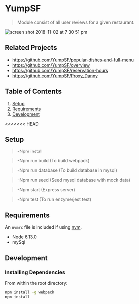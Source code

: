 # YumpSF

> Module consist of all user reviews for a given restaurant.

![screen shot 2018-11-02 at 7 30 51 pm](https://user-images.githubusercontent.com/11156534/48022825-01fe8e00-e0f1-11e8-8533-9fa2adbc93b8.png)

## Related Projects

  - https://github.com/YumpSF/popular-dishes-and-full-menu
  - https://github.com/YumpSF/overview
  - https://github.com/YumpSF/reservation-hours
  - https://github.com/YumpSF/Proxy_Danny


## Table of Contents

1. [Setup](#Setup)
1. [Requirements](#requirements)
1. [Development](#development)

<<<<<<< HEAD
## Setup

> -Npm install

> -Npm run build (To build webpack)

> -Npm run database (To build database in mysql)

> -Npm run seed (Seed mysql database with mock data)

> -Npm start (Express server)

> -Npm test (To run enzyme/jest test)


## Requirements

An `nvmrc` file is included if using [nvm](https://github.com/creationix/nvm).

- Node 6.13.0
- mySql

## Development

### Installing Dependencies

From within the root directory:

```sh
npm install -g webpack
npm install
```

